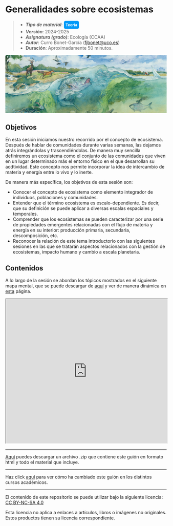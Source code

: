 # Generalidades sobre ecosistemas

> + **_Tipo de material_**: <span style="display: inline-block; font-size: 12px; color: white; background-color: #029BF9; border-radius: 5px; padding: 5px; font-weight: bold;"> Teoría</span>
> + **_Versión_**: 2024-2025
> + **_Asignatura (grado)_**: Ecología (CCAA)
> + **_Autor_**: Curro Bonet-García (fjbonet@uco.es)
> + **Duración**: Aproximadamente 50 minutos.

<img src="https://github.com/aprendiendo-cosas/Te_ecosistemas_ecologia_ccaa/raw/2021-2022/imagenes/portada.jpg" alt="portada" style="zoom:150%;" />



## Objetivos 

En esta sesión iniciamos nuestro recorrido por el concepto de ecosistema. Después de hablar de comunidades durante varias semanas, las dejamos atrás integrándolas y trascendiéndolas. De manera muy sencilla definiremos un ecosistema como el conjunto de las comunidades que viven en un lugar determinado más el entorno físico en el que desarrollan su acdtividad. Este concepto nos permite incorporar la idea de intercambio de materia y energía entre lo vivo y lo inerte.

De manera más específica, los objetivos de esta sesión son:

 + Conocer el concepto de ecosistema como elemento integrador de individuos, poblaciones y comunidades.
 + Entender que el término ecosistema es escalo-dependiente. Es decir, que su definición se puede aplicar a diversas escalas espaciales y temporales.
 + Comprender que los ecosistemas se pueden caracterizar por una serie de propiedades emergentes relacionadas con el flujo de materia y energía en su interior: producción primaria, secundaria, descomposición, etc.
 + Reconocer la relación de este tema introductorio con las siguientes sesiones en las que se tratarán aspectos relacionados con la gestión de ecosistemas, impacto humano y cambio a escala planetaria. 



 ## Contenidos
A lo largo de la sesión se abordan los tópicos mostrados en el siguiente mapa mental, que se puede descargar de [aquí](https://github.com/aprendiendo-cosas/Te_ecosistemas_ecologia_ccaa/raw/2021-2022/presentacion/Ecosistemas_generalidades.xmind) y ver de  manera dinámica en [esta](https://rawcdn.githack.com/aprendiendo-cosas/Te_ecosistemas_ecologia_ccaa/2021-2022/presentacion/ecosistemas.html) página.

<iframe
  src="https://rawcdn.githack.com/aprendiendo-cosas/Te_ecosistemas_ecologia_ccaa/2021-2022/presentacion/ecosistemas.html"
  style="width:100%; height:450px;"
></iframe>



****

[Aquí](https://github.com/aprendiendo-cosas/Te_ecosistemas_ecologia_ccaa/archive/refs/tags/2024_2025.zip) puedes descargar un archivo .zip que contiene este guión en formato html y todo el material que incluye.

****
Haz click [aquí](https://github.com/aprendiendo-cosas/Te_ecosistemas_ecologia_ccaa/releases) para ver cómo ha cambiado este guión en los distintos cursos académicos.

****
 <p xmlns:cc="http://creativecommons.org/ns#" >El contenido de este repositorio se puede utilizar bajo la siguiente licencia:  <a  href="https://creativecommons.org/licenses/by-nc-sa/4.0/?ref=chooser-v1"  target="_blank" rel="license noopener noreferrer"  style="display:inline-block;">CC BY-NC-SA 4.0<img  style="height:22px!important;margin-left:3px;vertical-align:text-bottom;"   src="https://mirrors.creativecommons.org/presskit/icons/cc.svg?ref=chooser-v1"  alt=""><img  style="height:22px!important;margin-left:3px;vertical-align:text-bottom;"   src="https://mirrors.creativecommons.org/presskit/icons/by.svg?ref=chooser-v1"  alt=""><img  style="height:22px!important;margin-left:3px;vertical-align:text-bottom;"   src="https://mirrors.creativecommons.org/presskit/icons/nc.svg?ref=chooser-v1"  alt=""><img  style="height:22px!important;margin-left:3px;vertical-align:text-bottom;"   src="https://mirrors.creativecommons.org/presskit/icons/sa.svg?ref=chooser-v1"  alt=""></a></p> 

<p>Esta licencia no aplica a enlaces a artículos, libros o imágenes no originales. Estos productos tienen su licencia correspondiente.</p>
